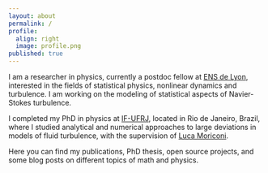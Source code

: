```yaml
---
layout: about
permalink: /
profile:
  align: right
  image: profile.png
published: true
---
```


I am a researcher in physics, currently a postdoc fellow at [ENS de Lyon][ensphy], interested in the fields of statistical physics, nonlinear dynamics and turbulence. I am working on the modeling of statistical aspects of Navier-Stokes turbulence.

I completed my PhD in physics at [IF-UFRJ][ufrjfi], located in Rio de Janeiro, Brazil, where I studied analytical and numerical approaches to large deviations in models of fluid turbulence, with the supervision of [Luca Moriconi][lmori].

Here you can find my publications, PhD thesis, open source projects, and some blog posts on different topics of math and physics.

[ensphy]: http://www.ens-lyon.fr/PHYSIQUE/
[ufrjfi]: https://www.if.ufrj.br/
[lmori]: https://www.if.ufrj.br/~moriconi/hp.html
[lchev]: http://perso.ens-lyon.fr/laurent.chevillard/

